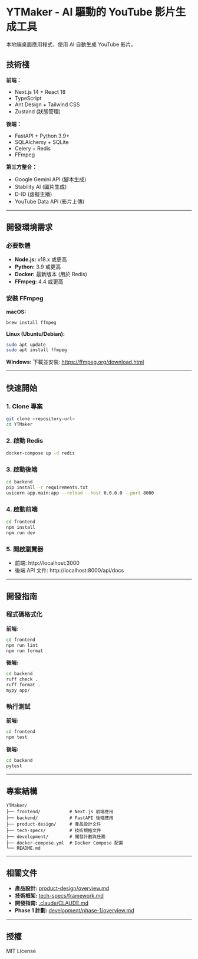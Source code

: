 # YTMaker - AI 驅動的 YouTube 影片生成工具

本地端桌面應用程式，使用 AI 自動生成 YouTube 影片。

## 技術棧

**前端：**
- Next.js 14 + React 18
- TypeScript
- Ant Design + Tailwind CSS
- Zustand (狀態管理)

**後端：**
- FastAPI + Python 3.9+
- SQLAlchemy + SQLite
- Celery + Redis
- FFmpeg

**第三方整合：**
- Google Gemini API (腳本生成)
- Stability AI (圖片生成)
- D-ID (虛擬主播)
- YouTube Data API (影片上傳)

---

## 開發環境需求

### 必要軟體
- **Node.js:** v18.x 或更高
- **Python:** 3.9 或更高
- **Docker:** 最新版本 (用於 Redis)
- **FFmpeg:** 4.4 或更高

### 安裝 FFmpeg

**macOS:**
```bash
brew install ffmpeg
```

**Linux (Ubuntu/Debian):**
```bash
sudo apt update
sudo apt install ffmpeg
```

**Windows:**
下載並安裝: https://ffmpeg.org/download.html

---

## 快速開始

### 1. Clone 專案
```bash
git clone <repository-url>
cd YTMaker
```

### 2. 啟動 Redis
```bash
docker-compose up -d redis
```

### 3. 啟動後端
```bash
cd backend
pip install -r requirements.txt
uvicorn app.main:app --reload --host 0.0.0.0 --port 8000
```

### 4. 啟動前端
```bash
cd frontend
npm install
npm run dev
```

### 5. 開啟瀏覽器
- 前端: http://localhost:3000
- 後端 API 文件: http://localhost:8000/api/docs

---

## 開發指南

### 程式碼格式化

**前端:**
```bash
cd frontend
npm run lint
npm run format
```

**後端:**
```bash
cd backend
ruff check .
ruff format .
mypy app/
```

### 執行測試

**前端:**
```bash
cd frontend
npm test
```

**後端:**
```bash
cd backend
pytest
```

---

## 專案結構

```
YTMaker/
├── frontend/           # Next.js 前端應用
├── backend/            # FastAPI 後端應用
├── product-design/     # 產品設計文件
├── tech-specs/         # 技術規格文件
├── development/        # 開發計劃與任務
├── docker-compose.yml  # Docker Compose 配置
└── README.md
```

---

## 相關文件

- **產品設計:** [product-design/overview.md](product-design/overview.md)
- **技術框架:** [tech-specs/framework.md](tech-specs/framework.md)
- **開發指南:** [.claude/CLAUDE.md](.claude/CLAUDE.md)
- **Phase 1 計劃:** [development/phase-1/overview.md](development/phase-1/overview.md)

---

## 授權

MIT License
